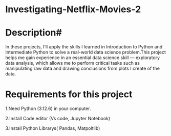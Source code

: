 # Investigating-Netflix-Movies-2
# Description#
In these projects, I’ll apply the skills I learned in Introduction to Python and Intermediate Python to solve a real-world data science problem.This project helps me gain experience in an essential data science skill — exploratory data analysis, which allows me to perform critical tasks such as manipulating raw data and drawing conclusions from plots I create of the data.

# Requirements for this project #
1.Need Python (3.12.6) in your computer.


2.Install Code editor (Vs code, Jupyter Notebook)


3.Install Python Librarys( Pandas, Matpoltlib)
